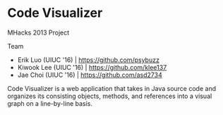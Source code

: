 Code Visualizer
===============

MHacks 2013 Project

Team
- Erik Luo (UIUC '16) | https://github.com/psybuzz
- Kiwook Lee (UIUC '16) | https://github.com/klee137
- Jae Choi (UIUC '16) | https://github.com/asd2734

Code Visualizer is a web application that takes in Java source code and organizes its consisting objects, methods, and references into a visual graph on a line-by-line basis.
